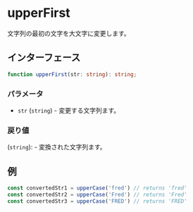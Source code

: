 # upperFirst

文字列の最初の文字を大文字に変更します。


## インターフェース

```typescript
function upperFirst(str: string): string;
```

### パラメータ

- `str` (`string`) - 変更する文字列ます。

### 戻り値

(`string`): - 変換された文字列ます。

## 例

```typescript
const convertedStr1 = upperCase('fred') // returns 'fred'
const convertedStr2 = upperCase('Fred') // returns 'Fred'
const convertedStr3 = upperCase('FRED') // returns 'FRED'
```